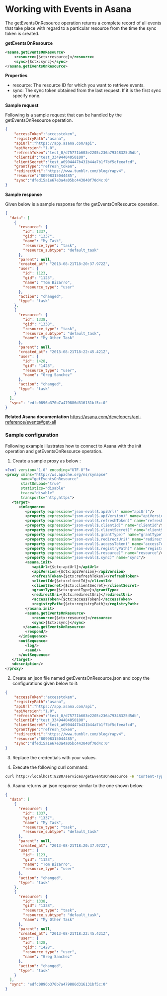 # Working with Events in Asana

The getEventsOnResource operation returns a complete record of all events that take place with regard to a particular resource from the time the sync token is created.

**getEventsOnResource**
```xml
<asana.getEventsOnResource>
    <resource>{$ctx:resource}</resource>
    <sync>{$ctx:sync}</sync>
</asana.getEventsOnResource>
```

**Properties**
* resource: The resource ID for which you want to retrieve events.
* sync: The sync token obtained from the last request. If it is the first sync specify none.

**Sample request**

Following is a sample request that can be handled by the getEventsOnResource operation.

```json
{
    "accessToken":"accesstoken",
    "registryPath":"asana",
    "apiUrl":"https://app.asana.com/api",              
    "apiVersion":"1.0",
    "refreshToken":"test_0/d75771b603e2205c236a79348325d5db",
    "clientId":"test_33494404050100",
    "clientSecret":"test_a6904447b431b44a7b1f7bf5cfeeafcd",
    "grantType":"refresh_token",
    "redirectUri":"https://www.tumblr.com/blog/rapv4",
    "resource":"80998315044485",
    "sync":"dfed15a1e67e3a4a05bc443040f70d4c:0"
}
```

**Sample response**

Given below is a sample response for the getEventsOnResource operation.

```json
{
  "data": [
    {
      "resource": {
        "id": 1337,
        "gid": "1337",
        "name": "My Task",
        "resource_type": "task",
        "resource_subtype": "default_task"
      },
      "parent": null,
      "created_at": "2013-08-21T18:20:37.972Z",
      "user": {
        "id": 1123,
        "gid": "1123",
        "name": "Tom Bizarro",
        "resource_type": "user"
      },
      "action": "changed",
      "type": "task"
    },
    {
      "resource": {
        "id": 1338,
        "gid": "1338",
        "resource_type": "task",
        "resource_subtype": "default_task",
        "name": "My Other Task"
      },
      "parent": null,
      "created_at": "2013-08-21T18:22:45.421Z",
      "user": {
        "id": 1428,
        "gid": "1428",
        "resource_type": "user",
        "name": "Greg Sanchez"
      },
      "action": "changed",
      "type": "task"
    }
  ],
  "sync": "edfc0896b370b7a479886d316131bf5c:0"
}
```
**Related Asana documentation**
https://asana.com/developers/api-reference/events#get-all

### Sample configuration

Following example illustrates how to connect to Asana with the init operation and getEventsOnResource operation.

1. Create a sample proxy as below :

```xml
<?xml version="1.0" encoding="UTF-8"?>
<proxy xmlns="http://ws.apache.org/ns/synapse"
       name="getEventsOnResource"
       startOnLoad="true"
       statistics="disable"
       trace="disable"
       transports="http,https">
   <target>
      <inSequence>
         <property expression="json-eval($.apiUrl)" name="apiUrl"/>
         <property expression="json-eval($.apiVersion)" name="apiVersion"/>
         <property expression="json-eval($.refreshToken)" name="refreshToken"/>
         <property expression="json-eval($.clientId)" name="clientId"/>
         <property expression="json-eval($.clientSecret)" name="clientSecret"/>
         <property expression="json-eval($.grantType)" name="grantType"/>
         <property expression="json-eval($.redirectUri)" name="redirectUri"/>
         <property expression="json-eval($.accessToken)" name="accessToken"/>
         <property expression="json-eval($.registryPath)" name="registryPath"/>
         <property expression="json-eval($.resource)" name="resource"/>
         <property expression="json-eval($.sync)" name="sync"/>
         <asana.init>
            <apiUrl>{$ctx:apiUrl}</apiUrl>
            <apiVersion>{$ctx:apiVersion}</apiVersion>
            <refreshToken>{$ctx:refreshToken}</refreshToken>
            <clientId>{$ctx:clientId}</clientId>
            <clientSecret>{$ctx:clientSecret}</clientSecret>
            <grantType>{$ctx:grantType}</grantType>
            <redirectUri>{$ctx:redirectUri}</redirectUri>
            <accessToken>{$ctx:accessToken}</accessToken>
            <registryPath>{$ctx:registryPath}</registryPath>
         </asana.init>
         <asana.getEventsOnResource>
            <resource>{$ctx:resource}</resource>
            <sync>{$ctx:sync}</sync>
        </asana.getEventsOnResource>
         <respond/>
      </inSequence>
      <outSequence>
         <log/>
         <send/>
      </outSequence>
   </target>
   <description/>
</proxy>
```
2. Create an json file named getEventsOnResource.json and copy the configurations given below to it:

```json
{
    "accessToken":"accesstoken",
    "registryPath":"asana",
    "apiUrl":"https://app.asana.com/api",              
    "apiVersion":"1.0",
    "refreshToken":"test_0/d75771b603e2205c236a79348325d5db",
    "clientId":"test_33494404050100",
    "clientSecret":"test_a6904447b431b44a7b1f7bf5cfeeafcd",
    "grantType":"refresh_token",
    "redirectUri":"https://www.tumblr.com/blog/rapv4",
    "resource":"80998315044485",
    "sync":"dfed15a1e67e3a4a05bc443040f70d4c:0"
}
```

3. Replace the credentials with your values.

4. Execute the following curl command:

```bash
curl http://localhost:8280/services/getEventsOnResource -H "Content-Type: application/json" -d @getEventsOnResource.json
```
5. Asana returns an json response similar to the one shown below:
 
```json
{
  "data": [
    {
      "resource": {
        "id": 1337,
        "gid": "1337",
        "name": "My Task",
        "resource_type": "task",
        "resource_subtype": "default_task"
      },
      "parent": null,
      "created_at": "2013-08-21T18:20:37.972Z",
      "user": {
        "id": 1123,
        "gid": "1123",
        "name": "Tom Bizarro",
        "resource_type": "user"
      },
      "action": "changed",
      "type": "task"
    },
    {
      "resource": {
        "id": 1338,
        "gid": "1338",
        "resource_type": "task",
        "resource_subtype": "default_task",
        "name": "My Other Task"
      },
      "parent": null,
      "created_at": "2013-08-21T18:22:45.421Z",
      "user": {
        "id": 1428,
        "gid": "1428",
        "resource_type": "user",
        "name": "Greg Sanchez"
      },
      "action": "changed",
      "type": "task"
    }
  ],
  "sync": "edfc0896b370b7a479886d316131bf5c:0"
}
```